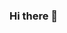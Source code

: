 ### Hi there 👋

<!--
**kaochan/kaochan** is a ✨ _special_ ✨ repository because its `README.md` (this file) appears on your GitHub profile.

Here are some ideas to get you started:

- 🔭 I’m currently working on ...computer languages
- 🌱 I’m currently learning ...java script
- 👯 I’m looking to collaborate on ...
- 🤔 I’m looking for help with ...c++

- 📫 How to reach me: ...telegram @Animequote_writer
- 😄 Pronouns: ...
- ⚡ Fun fact: ...i am lazy😂
⚡Just know java i mean still learning
-->
